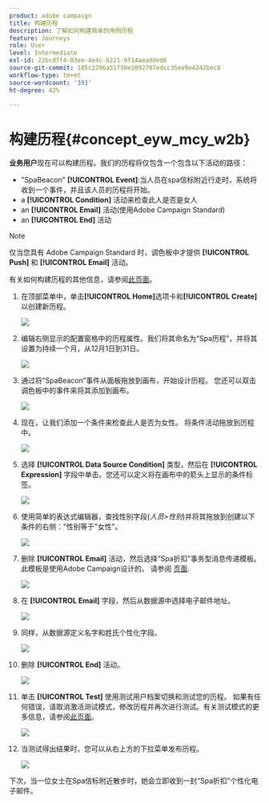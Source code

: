 ```yaml
---
product: adobe campaign
title: 构建历程
description: 了解如何构建简单的用例历程
feature: Journeys
role: User
level: Intermediate
exl-id: 22bcd7f4-03ee-4e4c-b221-9f14aeadded6
source-git-commit: 185c2296a51f58e2092787edcc35ee9e4242bec8
workflow-type: tm+mt
source-wordcount: '393'
ht-degree: 42%

---
```


# 构建历程{#concept_eyw_mcy_w2b}

**业务用户**&#x200B;现在可以构建历程。我们的历程将仅包含一个包含以下活动的路径：

* &quot;SpaBeacon&quot; **[!UICONTROL Event]**:当人员在spa信标附近行走时，系统将收到一个事件，并且该人员的历程将开始。
* a **[!UICONTROL Condition]** 活动来检查此人是否是女人
* an **[!UICONTROL Email]** 活动(使用Adobe Campaign Standard)
* an **[!UICONTROL End]** 活动

>[!NOTE]
>
>仅当您具有 Adobe Campaign Standard 时，调色板中才提供 **[!UICONTROL Push]** 和 **[!UICONTROL Email]** 活动。

有关如何构建历程的其他信息，请参阅[此页面](../building-journeys/journey.md)。

1. 在顶部菜单中，单击&#x200B;**[!UICONTROL Home]**&#x200B;选项卡和&#x200B;**[!UICONTROL Create]**&#x200B;以创建新历程。

   ![](../assets/journey31.png)

1. 编辑右侧显示的配置窗格中的历程属性。我们将其命名为“Spa历程”，并将其设置为持续一个月，从12月1日到31日。

   ![](../assets/journeyuc1_8.png)

1. 通过将“SpaBeacon”事件从面板拖放到画布，开始设计历程。 您还可以双击调色板中的事件来将其添加到画布。

   ![](../assets/journeyuc1_9.png)

1. 现在，让我们添加一个条件来检查此人是否为女性。 将条件活动拖放到历程中。

   ![](../assets/journeyuc1_10.png)

1. 选择 **[!UICONTROL Data Source Condition]** 类型，然后在 **[!UICONTROL Expression]** 字段中单击。您还可以定义将在画布中的箭头上显示的条件标签。

   ![](../assets/journeyuc1_11.png)

1. 使用简单的表达式编辑器，查找性别字段(_人员>性别_)并将其拖放到创建以下条件的右侧：&quot;性别等于&quot;女性&quot;。

   ![](../assets/journeyuc1_12.png)

1. 删除 **[!UICONTROL Email]** 活动，然后选择“Spa折扣”事务型消息传递模板。 此模板是使用Adobe Campaign设计的。 请参阅 [页面](https://experienceleague.adobe.com/docs/campaign-standard/using/communication-channels/transactional-messaging/getting-started-with-transactional-msg.html?lang=zh-Hans).

   ![](../assets/journeyuc1_13.png)

1. 在 **[!UICONTROL Email]** 字段，然后从数据源中选择电子邮件地址。

   ![](../assets/journeyuc1_14.png)

1. 同样，从数据源定义名字和姓氏个性化字段。

   ![](../assets/journeyuc1_15.png)

1. 删除 **[!UICONTROL End]** 活动。

   ![](../assets/journeyuc1_17.png)

1. 单击 **[!UICONTROL Test]** 使用测试用户档案切换和测试您的历程。 如果有任何错误，请取消激活测试模式，修改历程并再次进行测试。有关测试模式的更多信息，请参阅[此页面](../building-journeys/testing-the-journey.md)。

   ![](../assets/journeyuc1_18bis.png)

1. 当测试得出结果时，您可以从右上方的下拉菜单发布历程。

   ![](../assets/journeyuc1_18.png)

下次，当一位女士在Spa信标附近散步时，她会立即收到一封“Spa折扣”个性化电子邮件。
